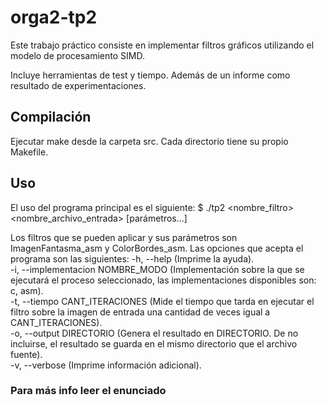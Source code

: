 # orga2-tp2

Este trabajo práctico consiste en implementar filtros gráficos utilizando el modelo de procesamiento SIMD.  

Incluye herramientas de test y tiempo. Además de un informe como resultado de experimentaciones.

## Compilación
Ejecutar make desde la carpeta src. Cada directorio tiene su propio Makefile.

## Uso
El uso del programa principal es el siguiente:
$ ./tp2 <nombre_filtro> <opciones> <nombre_archivo_entrada> [parámetros...]

Los filtros que se pueden aplicar y sus parámetros son ImagenFantasma_asm y ColorBordes_asm.
Las opciones que acepta el programa son las siguientes:
    -h, --help  (Imprime la ayuda).  
    -i, --implementacion NOMBRE_MODO (Implementación sobre la que se ejecutará el proceso seleccionado, las implementaciones 
    disponibles son: c, asm).  
    -t, --tiempo CANT_ITERACIONES (Mide el tiempo que tarda en ejecutar el filtro sobre la imagen de entrada una cantidad
    de veces igual a CANT_ITERACIONES).  
    -o, --output DIRECTORIO (Genera el resultado en DIRECTORIO. De no incluirse, el resultado se guarda en el mismo
    directorio que el archivo fuente).  
    -v, --verbose (Imprime información adicional).  

### Para más info leer el enunciado 
